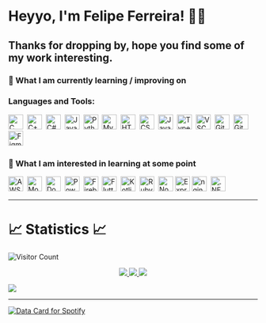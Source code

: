 # Heyyo, I'm Felipe Ferreira! 👋👋
## Thanks for dropping by, hope you find some of my work interesting.

### 📖  What I am currently learning / improving on
### Languages and Tools:
<img src="https://img.shields.io/badge/c-%2300599C.svg?style=for-the-badge&logo=c&logoColor=white" alt="C logo" title="C" height="30"/>&nbsp;
<img src="https://img.shields.io/badge/c++-%2300599C.svg?style=for-the-badge&logo=c%2B%2B&logoColor=white" alt="C++ logo" title="C++" height="30"/>&nbsp;
<img src="https://img.shields.io/badge/c%23-%23239120.svg?style=for-the-badge&logo=c-sharp&logoColor=white" alt="C# logo" title="C#" height="30"/>&nbsp;
<img src="https://img.shields.io/badge/java-%23ED8B00.svg?style=for-the-badge&logo=java&logoColor=white" alt="Java logo" title="Java" height="30"/>&nbsp;
<img src="https://img.shields.io/badge/Python-FFD43B?style=for-the-badge&logo=python&logoColor=blue" alt="Python logo" title="Python" height="30"/>&nbsp;
<img src="https://img.shields.io/badge/mysql-%2300f.svg?style=for-the-badge&logo=mysql&logoColor=white" alt="MySQL logo" title="MySQL" height="30"/>&nbsp;
<img src="https://img.shields.io/badge/html5-%23E34F26.svg?style=for-the-badge&logo=html5&logoColor=white" alt="HTML5 logo" title="HTML5" height="30"/>&nbsp;
<img src="https://img.shields.io/badge/css3-%231572B6.svg?style=for-the-badge&logo=css3&logoColor=white" alt="CSS3 logo" title="CSS3" height="30"/>&nbsp;
<img src="https://img.shields.io/badge/javascript-%23323330.svg?style=for-the-badge&logo=javascript&logoColor=%23F7DF1E" alt="JavaScript logo" title="JavaScript" height="30"/>&nbsp;
<img src="https://img.shields.io/badge/typescript-%23007ACC.svg?style=for-the-badge&logo=typescript&logoColor=white" alt="TypeScript logo" title="TypeScript" height="30"/>&nbsp;
<img src="https://img.shields.io/badge/VSCode-%23007ACC.svg?style=for-the-badge&logo=visual-studio-code&logoColor=white" alt="VSCode logo" title="VSCode" height="30"/>&nbsp;
<img src="https://img.shields.io/badge/git-%23F05033.svg?style=for-the-badge&logo=git&logoColor=white" alt="Git logo" title="Git" height="30"/>&nbsp;
<img src="https://img.shields.io/badge/github-%23121011.svg?style=for-the-badge&logo=github&logoColor=white" alt="GitHub logo" title="GitHub" height="30"/>&nbsp;
<img src="https://img.shields.io/badge/figma-%23F24E1E.svg?style=for-the-badge&logo=figma&logoColor=white" alt="Figma logo" title="Figma" height="30"/>&nbsp;

### 👾  What I am interested in learning at some point
<img src="https://img.shields.io/badge/AWS-%23FF9900.svg?style=for-the-badge&logo=amazon-aws&logoColor=white" alt="AWS logo" title="AWS" height="30"/>&nbsp;
<img src="https://img.shields.io/badge/MongoDB-%234ea94b.svg?style=for-the-badge&logo=mongodb&logoColor=white" alt="MongoDB logo" title="MongoDB" height="30"/>&nbsp;
<img src="https://img.shields.io/badge/Docker-%230db7ed.svg?style=for-the-badge&logo=docker&logoColor=white" alt="Docker logo" title="Docker" height="30"/>&nbsp;
<img src="https://img.shields.io/badge/Power%20BI-%230170FE.svg?style=for-the-badge&logo=power-bi&logoColor=white" alt="Power BI logo" title="Power BI" height="30"/>&nbsp;
<img src="https://img.shields.io/badge/Firebase-%23039BE5.svg?style=for-the-badge&logo=firebase" alt="Firebase logo" title="Firebase" height="30"/>&nbsp;
<img src="https://img.shields.io/badge/Flutter-%2302569B.svg?style=for-the-badge&logo=flutter&logoColor=white" alt="Flutter logo" title="Flutter" height="30"/>&nbsp;
<img src="https://img.shields.io/badge/Kotlin-%230095D5.svg?style=for-the-badge&logo=kotlin&logoColor=white" alt="Kotlin logo" title="Kotlin" height="30"/>&nbsp;
<img src="https://img.shields.io/badge/Ruby-%23CC342D.svg?style=for-the-badge&logo=ruby&logoColor=white" alt="Ruby logo" title="Ruby" height="30"/>&nbsp;
<img src="https://img.shields.io/badge/Node.js-%2343853D.svg?style=for-the-badge&logo=node.js&logoColor=white" alt="Node.js logo" title="Node.js" height="30"/>&nbsp;<img src="https://img.shields.io/badge/Express.js-%23404d59.svg?style=for-the-badge" alt="Express.js logo" title="Express.js" height="30"/>&nbsp;<img src="https://img.shields.io/badge/nginx-%23009639.svg?style=for-the-badge&logo=nginx&logoColor=white" alt="nginx logo" title="nginx" height="30"/>&nbsp;
<img src="https://img.shields.io/badge/.NET-%230095D5.svg?style=for-the-badge&logo=.net&logoColor=white" alt=".NET logo" title=".NET" height="30"/>&nbsp;

---

# 📈 Statistics 📈
![Visitor Count](https://komarev.com/ghpvc/?username=LuisFelipeFrancisco&label=Visitors&style=for-the-badge)
<p align="center">
  <a href="https://github.com/LuisFelipeFrancisco">
    <img src="https://github-readme-stats.vercel.app/api?username=LuisFelipeFrancisco&show_icons=true&theme=github_dark&hide_border=true" />
    <img src="https://github-readme-streak-stats.herokuapp.com/?user=LuisFelipeFrancisco&theme=github-dark-blue&hide_border=true" />
    <img src="https://activity-graph.herokuapp.com/graph?username=LuisFelipeFrancisco&theme=react-dark" />
</a>
</p>
<img src="https://github-readme-stats.vercel.app/api/top-langs/?username=LuisFelipeFrancisco&layout=compact&hide=c,c%2B%2B,powershell&line_height=20&title_color=FFFFFF&icon_color=FFFFFF&text_color=FFFFFF&bg_color=0D1117" />

---
 
  <a href="https://www.data-card-for-spotify.com/card?user_id=trunkios">
  <img src="https://www.data-card-for-spotify.com/api/card?user_id=trunkios&hide_recents=1&hide_top_artists=1&hide_title=1" alt="Data Card for Spotify">
</a>

